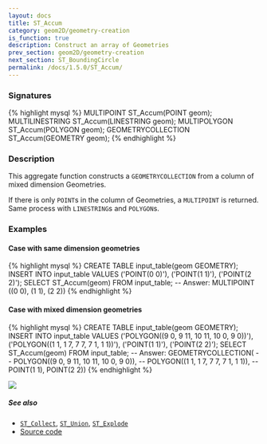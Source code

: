 ```yaml
---
layout: docs
title: ST_Accum
category: geom2D/geometry-creation
is_function: true
description: Construct an array of Geometries
prev_section: geom2D/geometry-creation
next_section: ST_BoundingCircle
permalink: /docs/1.5.0/ST_Accum/
---
```


### Signatures

{% highlight mysql %}
MULTIPOINT         ST_Accum(POINT geom);
MULTILINESTRING    ST_Accum(LINESTRING geom);
MULTIPOLYGON       ST_Accum(POLYGON geom);
GEOMETRYCOLLECTION ST_Accum(GEOMETRY geom);
{% endhighlight %}

### Description

This aggregate function constructs a `GEOMETRYCOLLECTION` from a column of mixed dimension Geometries.

If there is only `POINT`s in the column of Geometries, a `MULTIPOINT` is returned. Same process with `LINESTRING`s and `POLYGON`s.

### Examples

#### Case with same dimension geometries
{% highlight mysql %}
CREATE TABLE input_table(geom GEOMETRY);
INSERT INTO input_table VALUES
    ('POINT(0 0)'),
    ('POINT(1 1)'),
    ('POINT(2 2)');
SELECT ST_Accum(geom) FROM input_table;
-- Answer: MULTIPOINT ((0 0), (1 1), (2 2))
{% endhighlight %}

#### Case with mixed dimension geometries
{% highlight mysql %}
CREATE TABLE input_table(geom GEOMETRY);
INSERT INTO input_table VALUES
    ('POLYGON((9 0, 9 11, 10 11, 10 0, 9 0))'),
    ('POLYGON((1 1, 1 7, 7 7, 7 1, 1 1))'),
    ('POINT(1 1)'),
    ('POINT(2 2)');
SELECT ST_Accum(geom) FROM input_table;
-- Answer: GEOMETRYCOLLECTION(
--    POLYGON((9 0, 9 11, 10 11, 10 0, 9 0)),
--    POLYGON((1 1, 1 7, 7 7, 7 1, 1 1)),
--    POINT(1 1), POINT(2 2))
{% endhighlight %}

<img class="displayed" src="../ST_Accum.png"/>

##### See also

* [`ST_Collect`](../ST_Collect), [`ST_Union`](../ST_Union), [`ST_Explode`](../ST_Explode)
* <a href="https://github.com/orbisgis/h2gis/blob/master/h2gis-functions/src/main/java/org/h2gis/functions/spatial/aggregate/ST_Accum.java" target="_blank">Source code</a>

